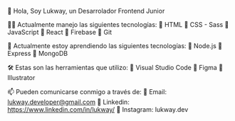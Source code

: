 👋 Hola, Soy Lukway, un Desarrolador Frontend Junior

👨‍💻 Actualmente manejo las siguientes tecnologías:
🔹 HTML
🔹 CSS - Sass
🔹 JavaScript
🔹 React
🔹 Firebase
🔹 Git

🌱 Actualmente estoy aprendiendo las siguientes tecnologías:
🔹 Node.js
🔹 Express
🔹 MongoDB

🛠 Estas son las herramientas que utilizo:
🔹 Visual Studio Code
🔹 Figma
🔹 Illustrator

📫 Pueden comunicarse conmigo a través de:
🔹 Email: lukway.developer@gmail.com
🔹 Linkedin: https://www.linkedin.com/in/lukway/
🔹 Instagram: lukway.dev

<!---
Lukway-developer/Lukway-developer is a ✨ special ✨ repository because its `README.md` (this file) appears on your GitHub profile.
You can click the Preview link to take a look at your changes.
--->
